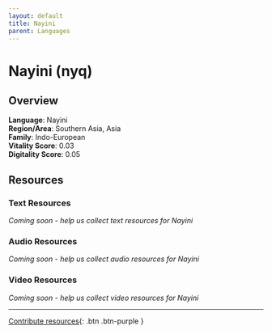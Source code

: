 ```yaml
---
layout: default
title: Nayini
parent: Languages
---
```


# Nayini (nyq)

## Overview

**Language**: Nayini  
**Region/Area**: Southern Asia, Asia  
**Family**: Indo-European  
**Vitality Score**: 0.03  
**Digitality Score**: 0.05  

## Resources

### Text Resources
*Coming soon - help us collect text resources for Nayini*

### Audio Resources
*Coming soon - help us collect audio resources for Nayini*

### Video Resources
*Coming soon - help us collect video resources for Nayini*

---

[Contribute resources](https://fairtrain.github.io/){: .btn .btn-purple }
